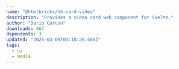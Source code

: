 ```yaml
---
name: "@htmlbricks/hb-card-video"
description: "Provides a video card web component for Svelte."
author: "Dario Caruso"
downloads: 467
dependents: 3
updated: "2025-03-09T03:10:26.466Z"
tags: 
  - ui
  - media
---
```

